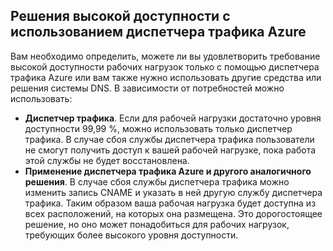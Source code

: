 ## <a name="highly-available-solutions-with-azure-traffic-manager"></a>Решения высокой доступности с использованием диспетчера трафика Azure
Вам необходимо определить, можете ли вы удовлетворить требование высокой доступности рабочих нагрузок только с помощью диспетчера трафика Azure или вам также нужно использовать другие средства или решения системы DNS. В зависимости от потребностей можно использовать:

* **Диспетчер трафика**. Если для рабочей нагрузки достаточно уровня доступности 99,99 %, можно использовать только диспетчер трафика. В случае сбоя службы диспетчера трафика пользователи не смогут получить доступ к вашей рабочей нагрузке, пока работа этой службы не будет восстановлена.
* **Применение диспетчера трафика Azure и другого аналогичного решения**. В случае сбоя службы диспетчера трафика можно изменить запись CNAME и указать в ней другую службу диспетчера трафика. Таким образом ваша рабочая нагрузка будет доступна из всех расположений, на которых она размещена. Это дорогостоящее решение, но оно может понадобиться для рабочих нагрузок, требующих более высокого уровня доступности.



<!--HONumber=Jan17_HO3-->


